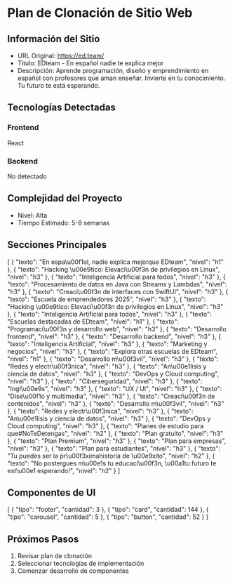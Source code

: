 # Plan de Clonación de Sitio Web

## Información del Sitio
- URL Original: https://ed.team/
- Título: EDteam - En español nadie te explica mejor
- Descripción: Aprende programación, diseño y emprendimiento en español con profesores que aman enseñar. Invierte en tu conocimiento. Tu futuro te está esperando.

## Tecnologías Detectadas
### Frontend
React

### Backend
No detectado

## Complejidad del Proyecto
- Nivel: Alta
- Tiempo Estimado: 5-8 semanas

## Secciones Principales
[
  {
    "texto": "En espa\u00f1ol, nadie explica mejorque EDteam",
    "nivel": "h1"
  },
  {
    "texto": "Hacking \u00e9tico: Elevaci\u00f3n de privilegios en Linux",
    "nivel": "h3"
  },
  {
    "texto": "Inteligencia Artificial para todos",
    "nivel": "h3"
  },
  {
    "texto": "Procesamiento de datos en Java con Streams y Lambdas",
    "nivel": "h3"
  },
  {
    "texto": "Creaci\u00f3n de interfaces con SwiftUI",
    "nivel": "h3"
  },
  {
    "texto": "Escuela de emprendedores 2025",
    "nivel": "h3"
  },
  {
    "texto": "Hacking \u00e9tico: Elevaci\u00f3n de privilegios en Linux",
    "nivel": "h3"
  },
  {
    "texto": "Inteligencia Artificial para todos",
    "nivel": "h3"
  },
  {
    "texto": "Escuelas destacadas de EDteam",
    "nivel": "h1"
  },
  {
    "texto": "Programaci\u00f3n y desarrollo web",
    "nivel": "h3"
  },
  {
    "texto": "Desarrollo frontend",
    "nivel": "h3"
  },
  {
    "texto": "Desarrollo backend",
    "nivel": "h3"
  },
  {
    "texto": "Inteligencia Artificial",
    "nivel": "h3"
  },
  {
    "texto": "Marketing y negocios",
    "nivel": "h3"
  },
  {
    "texto": "Explora otras escuelas de EDteam",
    "nivel": "h1"
  },
  {
    "texto": "Desarrollo m\u00f3vil",
    "nivel": "h3"
  },
  {
    "texto": "Redes y electr\u00f3nica",
    "nivel": "h3"
  },
  {
    "texto": "An\u00e1lisis y ciencia de datos",
    "nivel": "h3"
  },
  {
    "texto": "DevOps y Cloud computing",
    "nivel": "h3"
  },
  {
    "texto": "Ciberseguridad",
    "nivel": "h3"
  },
  {
    "texto": "Ingl\u00e9s",
    "nivel": "h3"
  },
  {
    "texto": "UX / UI",
    "nivel": "h3"
  },
  {
    "texto": "Dise\u00f1o y multimedia",
    "nivel": "h3"
  },
  {
    "texto": "Creaci\u00f3n de contenidos",
    "nivel": "h3"
  },
  {
    "texto": "Desarrollo m\u00f3vil",
    "nivel": "h3"
  },
  {
    "texto": "Redes y electr\u00f3nica",
    "nivel": "h3"
  },
  {
    "texto": "An\u00e1lisis y ciencia de datos",
    "nivel": "h3"
  },
  {
    "texto": "DevOps y Cloud computing",
    "nivel": "h3"
  },
  {
    "texto": "Planes de estudio para que#NoTeDetengas",
    "nivel": "h2"
  },
  {
    "texto": "Plan gratuito",
    "nivel": "h3"
  },
  {
    "texto": "Plan Premium",
    "nivel": "h3"
  },
  {
    "texto": "Plan para empresas",
    "nivel": "h3"
  },
  {
    "texto": "Plan para estudiantes",
    "nivel": "h3"
  },
  {
    "texto": "Tu puedes ser la pr\u00f3ximahistoria de \u00e9xito",
    "nivel": "h2"
  },
  {
    "texto": "No postergues m\u00e1s tu educaci\u00f3n, \u00a1tu futuro te est\u00e1 esperando!",
    "nivel": "h2"
  }
]

## Componentes de UI
[
  {
    "tipo": "footer",
    "cantidad": 3
  },
  {
    "tipo": "card",
    "cantidad": 144
  },
  {
    "tipo": "carousel",
    "cantidad": 5
  },
  {
    "tipo": "button",
    "cantidad": 52
  }
]

## Próximos Pasos
1. Revisar plan de clonación
2. Seleccionar tecnologías de implementación
3. Comenzar desarrollo de componentes
